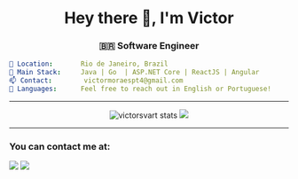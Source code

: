 <h1 align="center">Hey there 👋, I'm Victor</h1>
<h3 align="center">🇧🇷 Software Engineer</h3>

```yaml
📍 Location:       Rio de Janeiro, Brazil
💼 Main Stack:     Java | Go  | ASP.NET Core | ReactJS | Angular
📫 Contact:        victormoraespt4@gmail.com
💬 Languages:      Feel free to reach out in English or Portuguese!
```

---

<p align="center">
  <img src="https://github-readme-stats.vercel.app/api?username=victorsvart&show_icons=true&theme=github_dark" alt="victorsvart stats" />
  <img src="https://github-readme-stats.vercel.app/api/top-langs/?username=victorsvart&layout=compact&theme=github_dark&hide=html,tex,scss" />
</p>

---

### You can contact me at:

<p align="left">
  <a href="mailto:victormoraespt4@gmail.com"><img src="https://img.shields.io/badge/email-EA4335?style=for-the-badge&logo=gmail&logoColor=white" /></a>
  <a href="https://www.linkedin.com/in/victorsvart"><img src="https://img.shields.io/badge/linkedin-0077B5?style=for-the-badge&logo=linkedin&logoColor=white" /></a>
</p>
